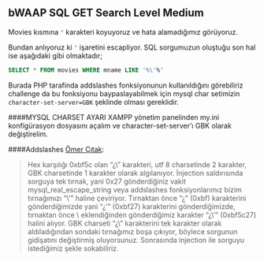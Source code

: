 ## bWAAP SQL GET Search Level Medium
Movies kısmına `'` karakteri koyuyoruz ve hata alamadığımız görüyoruz.

Bundan anlıyoruz ki `'` işaretini escapliyor. SQL sorgumuzun oluştuğu son hal ise aşağıdaki gibi olmaktadır;
```SQL
SELECT * FROM movies WHERE mname LIKE '%\'%'
```
Burada PHP tarafinda addslashes fonksiyonunun kullanıldığını görebiliriz challenge da bu fonksiyonu baypaslayabilmek için mysql char setimizin `character-set-server=GBK` şeklinde olması gereklidir.

####MYSQL CHARSET AYARI
XAMPP yönetim panelinden my.ini konfigürasyon dosyasını açalım ve character-set-server’ı GBK olarak değiştirelim.

####Addslashes 
[Ömer Çıtak](https://omercitak.com/):
>Hex karşılığı 0xbf5c olan “¿\” karakteri, utf 8 charsetinde 2 karakter, GBK charsetinde 1 karakter olarak algılanıyor. İnjection saldırısında sorguya tek tırnak, yani 0x27 gönderdiğiniz vakit mysql_real_escape_string veya addslashes fonksiyonlarımız bizim tırnağımızı “\’” haline çeviriyor. Tırnaktan önce “¿” (0xbf) karakterini gönderdiğimizde yani “¿’” (0xbf27) karakterini gönderdiğimizde, tırnaktan önce \ eklendiğinden gönderdiğimiz karakter “¿\’” (0xbf5c27) halini alıyor. GBK charseti “¿\” karakterini tek karakter olarak aldıladığından sondaki tırnağımız boşa çıkıyor, böylece sorgunun gidişatını değiştirmiş oluyorsunuz. Sonrasında injection ile sorguyu istediğimiz şekle sokabiliriz.
